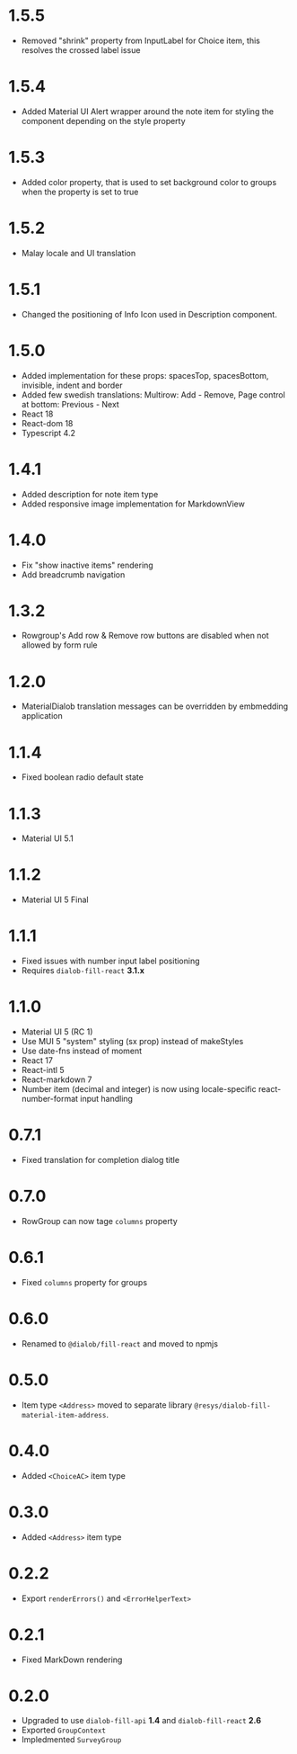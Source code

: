 # 1.5.5

* Removed "shrink" property from InputLabel for Choice item, this resolves the crossed label issue

# 1.5.4

* Added Material UI Alert wrapper around the note item for styling the component depending on the style property

# 1.5.3

* Added color property, that is used to set background color to groups when the property is set to true

# 1.5.2

* Malay locale and UI translation

# 1.5.1

* Changed the positioning of Info Icon used in Description component.

# 1.5.0

 * Added implementation for these props: spacesTop, spacesBottom, invisible, indent and border
 * Added few swedish translations: Multirow: Add - Remove, Page control at bottom: Previous - Next
 * React 18
 * React-dom 18
 * Typescript 4.2

# 1.4.1

 * Added description for note item type
 * Added responsive image implementation for MarkdownView

# 1.4.0

 * Fix "show inactive items" rendering
 * Add breadcrumb navigation

# 1.3.2

 * Rowgroup's Add row & Remove row buttons are disabled when not allowed by form rule

# 1.2.0

* MaterialDialob translation messages can be overridden by embmedding application

# 1.1.4

* Fixed boolean radio default state

# 1.1.3

* Material UI 5.1

# 1.1.2

* Material UI 5 Final

# 1.1.1

* Fixed issues with number input label positioning
* Requires `dialob-fill-react` **3.1.x**

# 1.1.0

* Material UI 5 (RC 1)
* Use MUI 5 "system" styling (sx prop) instead of makeStyles
* Use date-fns instead of moment
* React 17
* React-intl 5
* React-markdown 7
* Number item (decimal and integer) is now using locale-specific react-number-format input handling

# 0.7.1

* Fixed translation for completion dialog title

# 0.7.0

* RowGroup can now tage `columns` property

# 0.6.1

* Fixed `columns` property for groups

# 0.6.0

* Renamed to `@dialob/fill-react` and moved to npmjs

# 0.5.0

* Item type `<Address>` moved to separate library `@resys/dialob-fill-material-item-address`.

# 0.4.0

* Added `<ChoiceAC>` item type

# 0.3.0

* Added `<Address>` item type

# 0.2.2

* Export `renderErrors()` and `<ErrorHelperText>` 

# 0.2.1

* Fixed MarkDown rendering

# 0.2.0

* Upgraded to use `dialob-fill-api` **1.4** and `dialob-fill-react` **2.6**
* Exported `GroupContext` 
* Impledmented `SurveyGroup`
